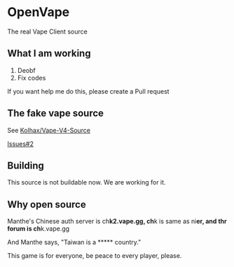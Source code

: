 # OpenVape

The real Vape Client source

## What I am working

1. Deobf
2. Fix codes

If you want help me do this, please create a Pull request

## The fake vape source

See [Kolhax/Vape-V4-Source](https://github.com/Kolhax/Vape-V4-Source)

[Issues#2](https://github.com/Kolhax/Vape-V4-Source/issues/2)

## Building

This source is not buildable now. We are working for it.

## Why open source

Manthe's Chinese auth server is ch**k2.vape.gg, ch**k is same as ni**er, and thr forum is ch**k.vape.gg

And Manthe says, "Taiwan is a ***** country."

This game is for everyone, be peace to every player, please.
